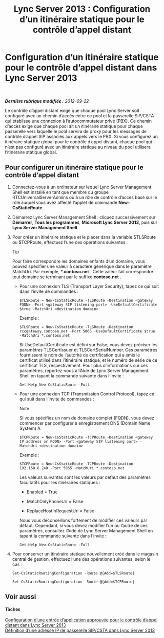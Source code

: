 ﻿---
title: 'Lync Server 2013 : Configuration d’un itinéraire statique pour le contrôle d’appel distant'
TOCTitle: Configuration d’un itinéraire statique pour le contrôle d’appel distant
ms:assetid: f7003023-443d-48ee-989b-71e8b0b0abbd
ms:mtpsurl: https://technet.microsoft.com/fr-fr/library/Gg615051(v=OCS.15)
ms:contentKeyID: 49299361
ms.date: 05/20/2016
mtps_version: v=OCS.15
ms.translationtype: HT
---

# Configuration d’un itinéraire statique pour le contrôle d’appel distant dans Lync Server 2013

 

_**Dernière rubrique modifiée :** 2012-09-22_

Le contrôle d’appel distant exige que chaque pool Lync Server soit configuré avec un chemin d’accès entre ce pool et la passerelle SIP/CSTA qui établisse une connexion à l’autocommutateur privé (PBX). Ce chemin d’accès exige que chaque pool ait un itinéraire statique pour chaque passerelle vers laquelle le pool servira de proxy pour les messages de contrôle d’appel SIP associés aux appels vers le PBX. Si vous configurez un itinéraire statique global pour le contrôle d’appel distant, chaque pool qui n’est pas configuré avec un itinéraire statique au niveau du pool utilisera l’itinéraire statique global.

## Pour configurer un itinéraire statique pour le contrôle d’appel distant

1.  Connectez-vous à un ordinateur sur lequel Lync Server Management Shell est installé en tant que membre du groupe RTCUniversalServerAdmins ou à un rôle de contrôle d’accès basé sur le rôle auquel vous avez affecté l’applet de commande **New-CsStaticRoute**.

2.  Démarrez Lync Server Management Shell : cliquez successivement sur **Démarrer**, **Tous les programmes**, **Microsoft Lync Server 2013**, puis sur **Lync Server Management Shell**.

3.  Pour créer un itinéraire statique et le placer dans la variable $TLSRoute ou $TCPRoute, effectuez l’une des opérations suivantes :
    
    > [!TIP]  
    > Pour faire correspondre les domaines enfants d’un domaine, vous pouvez spécifier une valeur à caractère générique dans le paramètre MatchUri. Par exemple, <strong>*.contoso.net</strong> . Cette valeur fait correspondre tout domaine se terminant par le suffixe <strong>contoso.net</strong> .    
      - Pour une connexion TLS (Transport Layer Security), tapez ce qui suit dans l’invite de commandes :
        
            $TLSRoute = New-CsStaticRoute -TLSRoute -Destination <gateway FQDN> -Port <gateway SIP listening port> -UseDefaultCertificate $true -MatchUri <destination domain>
        
        Exemple :
        
            $TLSRoute = New-CsStaticRoute -TLSRoute -Destination rccgateway.contoso.net -Port 5065 -UseDefaultCertificate $true -MatchUri *.contoso.net
        
        Si UseDefaultCertificate est défini sur False, vous devez préciser les paramètres TLSCertIssuer et TLSCertSerialNumber. Ces paramètres fournissent le nom de l’autorité de certification qui a émis le certificat utilisé dans l’itinéraire statique, et le numéro de série de ce certificat TLS, respectivement. Pour plus d’informations sur ces paramètres, reportez-vous à l’Aide de Lync Server Management Shell en tapant la commande suivante dans l’invite :
        
            Get-Help New-CsStaticRoute -Full
    
      - Pour une connexion TCP (Transmission Control Protocol), tapez ce qui suit dans l’invite de commandes :
        
        > [!NOTE]  
        > Si vous spécifiez un nom de domaine complet (FQDN), vous devez commencer par configurer a enregistrement DNS (Domain Name System) A.        
            
            
            $TCPRoute = New-CsStaticRoute -TCPRoute -Destination <gateway IP address or FQDN> -Port <gateway SIP listening port> -MatchUri <destination domain>
        
        Exemple :
        
            $TCPRoute = New-CsStaticRoute -TCPRoute -Destination 192.168.0.240 -Port 5065 -MatchUri *.contoso.net
        
        Les valeurs suivantes sont les valeurs par défaut des paramètres facultatifs pour les itinéraires statiques :
        
          - Enabled = True
        
          - MatchOnlyPhoneUri = False
        
          - ReplaceHostInRequestUri = False
        
        Nous vous déconseillons fortement de modifier ces valeurs par défaut. Cependant, si vous devez modifier l’un ou l’autre de ces paramètres, consultez l’Aide de Lync Server Management Shell en tapant la commande suivante dans l’invite :
        
            Get-Help New-CsStaticRoute -Full

4.  Pour conserver un itinéraire statique nouvellement créé dans le magasin central de gestion, effectuez l’une des opérations suivantes, selon le cas :
    
    ```
    Set-CsStaticRoutingConfiguration -Route @{Add=$TLSRoute}
    ```
    ```
    Set-CsStaticRoutingConfiguration -Route @{Add=$TCPRoute}
    ```

## Voir aussi

#### Tâches

[Configuration d’une entrée d’application approuvée pour le contrôle d’appel distant dans Lync Server 2013](lync-server-2013-configure-a-trusted-application-entry-for-remote-call-control.md)  
[Définition d’une adresse IP de passerelle SIP/CSTA dans Lync Server 2013](lync-server-2013-define-a-sip-csta-gateway-ip-address.md)

